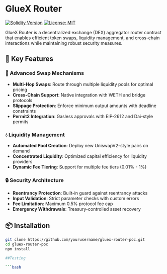 # GlueX Router

[![Solidity Version](https://img.shields.io/badge/Solidity-0.8.20-blue)](https://soliditylang.org/)
[![License: MIT](https://img.shields.io/badge/License-MIT-yellow.svg)](https://opensource.org/licenses/MIT)

GlueX Router is a decentralized exchange (DEX) aggregator router contract that enables efficient token swaps, liquidity management, and cross-chain interactions while maintaining robust security measures.

## 🌟 Key Features

### 🔄 Advanced Swap Mechanisms
- **Multi-Hop Swaps**: Route through multiple liquidity pools for optimal pricing
- **Cross-Chain Support**: Native integration with WETH and bridge protocols
- **Slippage Protection**: Enforce minimum output amounts with deadline constraints
- **Permit2 Integration**: Gasless approvals with EIP-2612 and Dai-style permits

### 💧 Liquidity Management
- **Automated Pool Creation**: Deploy new UniswapV2-style pairs on demand
- **Concentrated Liquidity**: Optimized capital efficiency for liquidity providers
- **Dynamic Fee Tiering**: Support for multiple fee tiers (0.01% - 1%)

### 🔒 Security Architecture
- **Reentrancy Protection**: Built-in guard against reentrancy attacks
- **Input Validation**: Strict parameter checks with custom errors
- **Fee Limitation**: Maximum 0.5% protocol fee cap
- **Emergency Withdrawals**: Treasury-controlled asset recovery

## 📦 Installation

```bash
git clone https://github.com/yourusername/gluex-router-poc.git
cd gluex-router-poc
npm install

##Testing

```bash



